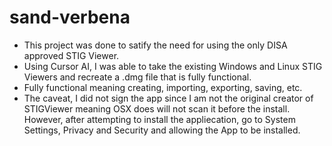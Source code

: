 # sand-verbena

- This project was done to satify the need for using the only DISA approved STIG Viewer. 
- Using Cursor AI, I was able to take the existing Windows and Linux STIG Viewers and recreate a .dmg file that is fully functional.  
- Fully functional meaning creating, importing, exporting, saving, etc. 
- The caveat, I did not sign the app since I am not the original creator of STIGViewer meaning OSX does will not scan it before the install.  However, after attempting to install the appliecation, go to System Settings, Privacy and Security and allowing the App to be installed. 
